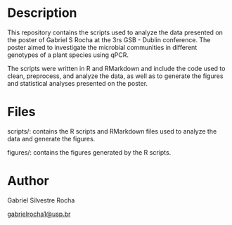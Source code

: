 # Description
This repository contains the scripts used to analyze the data presented on the poster of Gabriel S Rocha at the 3rs GSB - Dublin conference. The poster aimed to investigate the microbial communities in different genotypes of a plant species using qPCR.

The scripts were written in R and RMarkdown and include the code used to clean, preprocess, and analyze the data, as well as to generate the figures and statistical analyses presented on the poster.

# Files
scripts/: contains the R scripts and RMarkdown files used to analyze the data and generate the figures.

figures/: contains the figures generated by the R scripts.

# Author
Gabriel Silvestre Rocha

gabrielrocha1@usp.br
